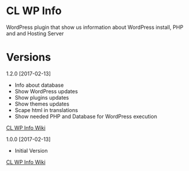 # CL WP Info
WordPress plugin that show us information about WordPress install, PHP and and Hosting Server

Versions
========
1.2.0 [2017-02-13]
* Info about database
* Show WordPress updates
* Show plugins updates
* Show themes updates
* Scape html in translations
* Show needed PHP and Database for WordPress execution

[CL WP Info Wiki](https://github.com/CarlosLongarela/CL-WP-Info/wiki)

1.0.0 [2017-02-13]
* Initial Version

[CL WP Info Wiki](https://github.com/CarlosLongarela/CL-WP-Info/wiki)